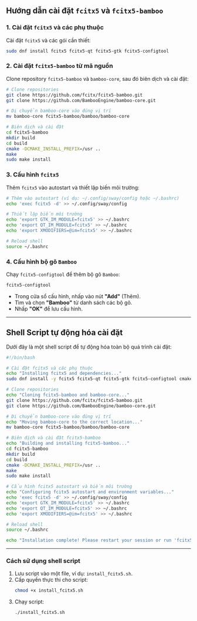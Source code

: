 ## Hướng dẫn cài đặt `fcitx5` và `fcitx5-bamboo`

### 1. Cài đặt `fcitx5` và các phụ thuộc

Cài đặt `fcitx5` và các gói cần thiết:

```bash
sudo dnf install fcitx5 fcitx5-qt fcitx5-gtk fcitx5-configtool
```

### 2. Cài đặt `fcitx5-bamboo` từ mã nguồn

Clone repository `fcitx5-bamboo` và `bamboo-core`, sau đó biên dịch và cài đặt:

```bash
# Clone repositories
git clone https://github.com/fcitx/fcitx5-bamboo.git
git clone https://github.com/BambooEngine/bamboo-core.git

# Di chuyển bamboo-core vào đúng vị trí
mv bamboo-core fcitx5-bamboo/bamboo/bamboo-core

# Biên dịch và cài đặt
cd fcitx5-bamboo
mkdir build
cd build
cmake -DCMAKE_INSTALL_PREFIX=/usr ..
make
sudo make install
```

### 3. Cấu hình `fcitx5`

Thêm `fcitx5` vào autostart và thiết lập biến môi trường:

```bash
# Thêm vào autostart (ví dụ: ~/.config/sway/config hoặc ~/.bashrc)
echo 'exec fcitx5 -d' >> ~/.config/sway/config

# Thiết lập biến môi trường
echo 'export GTK_IM_MODULE=fcitx5' >> ~/.bashrc
echo 'export QT_IM_MODULE=fcitx5' >> ~/.bashrc
echo 'export XMODIFIERS=@im=fcitx5' >> ~/.bashrc

# Reload shell
source ~/.bashrc
```

### 4. Cấu hình bộ gõ `Bamboo`

Chạy `fcitx5-configtool` để thêm bộ gõ `Bamboo`:

```bash
fcitx5-configtool
```

- Trong cửa sổ cấu hình, nhấp vào nút **"Add"** (Thêm).
- Tìm và chọn **"Bamboo"** từ danh sách các bộ gõ.
- Nhấp **"OK"** để lưu cấu hình.

---

## Shell Script tự động hóa cài đặt

Dưới đây là một shell script để tự động hóa toàn bộ quá trình cài đặt:

```bash
#!/bin/bash

# Cài đặt fcitx5 và các phụ thuộc
echo "Installing fcitx5 and dependencies..."
sudo dnf install -y fcitx5 fcitx5-qt fcitx5-gtk fcitx5-configtool cmake extra-cmake-modules golang

# Clone repositories
echo "Cloning fcitx5-bamboo and bamboo-core..."
git clone https://github.com/fcitx/fcitx5-bamboo.git
git clone https://github.com/BambooEngine/bamboo-core.git

# Di chuyển bamboo-core vào đúng vị trí
echo "Moving bamboo-core to the correct location..."
mv bamboo-core fcitx5-bamboo/bamboo/bamboo-core

# Biên dịch và cài đặt fcitx5-bamboo
echo "Building and installing fcitx5-bamboo..."
cd fcitx5-bamboo
mkdir build
cd build
cmake -DCMAKE_INSTALL_PREFIX=/usr ..
make
sudo make install

# Cấu hình fcitx5 autostart và biến môi trường
echo "Configuring fcitx5 autostart and environment variables..."
echo 'exec fcitx5 -d' >> ~/.config/sway/config
echo 'export GTK_IM_MODULE=fcitx5' >> ~/.bashrc
echo 'export QT_IM_MODULE=fcitx5' >> ~/.bashrc
echo 'export XMODIFIERS=@im=fcitx5' >> ~/.bashrc

# Reload shell
source ~/.bashrc

echo "Installation complete! Please restart your session or run 'fcitx5-configtool' to add the Bamboo input method."
```

---

### Cách sử dụng shell script

1. Lưu script vào một file, ví dụ: `install_fcitx5.sh`.
2. Cấp quyền thực thi cho script:
   ```bash
   chmod +x install_fcitx5.sh
   ```
3. Chạy script:
   ```bash
   ./install_fcitx5.sh
   ```
